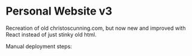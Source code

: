# Personal Website v3

Recreation of old christoscunning.com, but now new and improved with React instead of just stinky old html.



Manual deployment steps:


